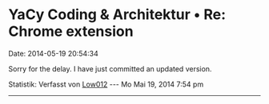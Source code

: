 YaCy Coding & Architektur • Re: Chrome extension
================================================

Date: 2014-05-19 20:54:34

Sorry for the delay. I have just committed an updated version.

Statistik: Verfasst von
[Low012](http://forum.yacy-websuche.de/memberlist.php?mode=viewprofile&u=62)
--- Mo Mai 19, 2014 7:54 pm

------------------------------------------------------------------------
